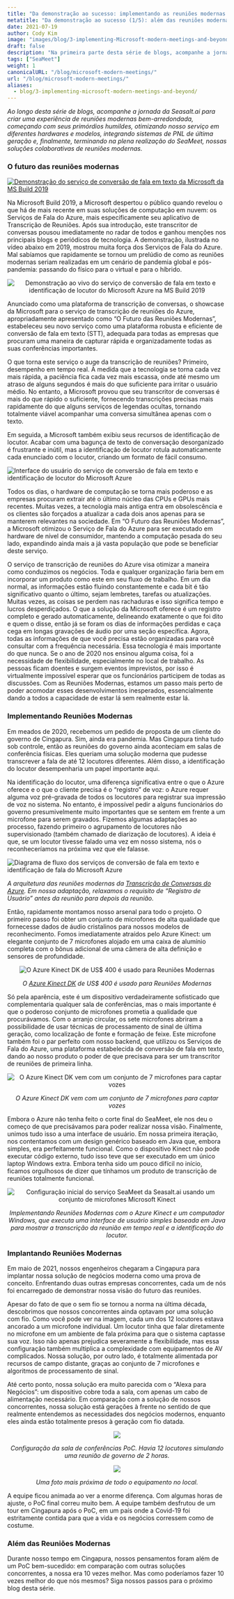 ```yaml
---
title: "Da demonstração ao sucesso: implementando as reuniões modernas da Microsoft e além (1/5)"
metatitle: "Da demonstração ao sucesso (1/5): além das reuniões modernas da Microsoft"
date: 2021-07-19
author: Cody Kim
image: "images/blog/3-implementing-Microsoft-modern-meetings-and-beyond/SeaMeet animation.gif"
draft: false
description: "Na primeira parte desta série de blogs, acompanhe a jornada da Seasalt.ai para criar o SeaMeet, nossas soluções colaborativas de reuniões modernas."
tags: ["SeaMeet"]
weight: 1  
canonicalURL: "/blog/microsoft-modern-meetings/"
url: "/blog/microsoft-modern-meetings/"
aliases:
  - blog/3-implementing-microsoft-modern-meetings-and-beyond/
---
```


*Ao longo desta série de blogs, acompanhe a jornada da Seasalt.ai para criar uma experiência de reuniões modernas bem-arredondada, começando com seus primórdios humildes, otimizando nosso serviço em diferentes hardwares e modelos, integrando sistemas de PNL de última geração e, finalmente, terminando na plena realização do SeaMeet, nossas soluções colaborativas de reuniões modernas.*

### O futuro das reuniões modernas

[![Demonstração do serviço de conversão de fala em texto da Microsoft da MS Build 2019](/images/blog/3-implementing-Microsoft-modern-meetings-and-beyond/ms-build-play.png)](https://www.youtube.com/watch?t=100&v=EYinMnQWgfU&feature=youtu.be)

Na Microsoft Build 2019, a Microsoft despertou o público quando revelou o que há de mais recente em suas soluções de computação em nuvem: os Serviços de Fala do Azure, mais especificamente seu aplicativo de Transcrição de Reuniões. Após sua introdução, este transcritor de conversas pousou imediatamente no radar de todos e ganhou menções nos principais blogs e periódicos de tecnologia. A demonstração, ilustrada no vídeo abaixo em 2019, mostrou muita força dos Serviços de Fala do Azure. Mal sabíamos que rapidamente se tornou um prelúdio de como as reuniões modernas seriam realizadas em um cenário de pandemia global e pós-pandemia: passando do físico para o virtual e para o híbrido.

<center>
<img src="/images/blog/3-implementing-Microsoft-modern-meetings-and-beyond/azure-demo.png" alt="Demonstração ao vivo do serviço de conversão de fala em texto e identificação de locutor do Microsoft Azure na MS Build 2019"/>
</center>

Anunciado como uma plataforma de transcrição de conversas, o showcase da Microsoft para o serviço de transcrição de reuniões do Azure, apropriadamente apresentado como “O Futuro das Reuniões Modernas”, estabeleceu seu novo serviço como uma plataforma robusta e eficiente de conversão de fala em texto (STT), adequada para todas as empresas que procuram uma maneira de capturar rápida e organizadamente todas as suas conferências importantes.

O que torna este serviço o auge da transcrição de reuniões? Primeiro, desempenho em tempo real. À medida que a tecnologia se torna cada vez mais rápida, a paciência fica cada vez mais escassa, onde até mesmo um atraso de alguns segundos é mais do que suficiente para irritar o usuário médio. No entanto, a Microsoft provou que seu transcritor de conversas é mais do que rápido o suficiente, fornecendo transcrições precisas mais rapidamente do que alguns serviços de legendas ocultas, tornando totalmente viável acompanhar uma conversa simultânea apenas com o texto.

Em seguida, a Microsoft também exibiu seus recursos de identificação de locutor. Acabar com uma bagunça de texto de conversação desorganizado é frustrante e inútil, mas a identificação de locutor rotula automaticamente cada enunciado com o locutor, criando um formato de fácil consumo.

![Interface do usuário do serviço de conversão de fala em texto e identificação de locutor do Microsoft Azure](/images/blog/3-implementing-Microsoft-modern-meetings-and-beyond/azure-ui.png)

Todos os dias, o hardware de computação se torna mais poderoso e as empresas procuram extrair até o último núcleo das CPUs e GPUs mais recentes. Muitas vezes, a tecnologia mais antiga entra em obsolescência e os clientes são forçados a atualizar a cada dois anos apenas para se manterem relevantes na sociedade. Em “O Futuro das Reuniões Modernas”, a Microsoft otimizou o Serviço de Fala do Azure para ser executado em hardware de nível de consumidor, mantendo a computação pesada do seu lado, expandindo ainda mais a já vasta população que pode se beneficiar deste serviço.

O serviço de transcrição de reuniões do Azure visa otimizar a maneira como conduzimos os negócios. Toda e qualquer organização faria bem em incorporar um produto como este em seu fluxo de trabalho. Em um dia normal, as informações estão fluindo constantemente e cada bit é tão significativo quanto o último, sejam lembretes, tarefas ou atualizações. Muitas vezes, as coisas se perdem nas rachaduras e isso significa tempo e lucros desperdiçados. O que a solução da Microsoft oferece é um registro completo e gerado automaticamente, delineando exatamente o que foi dito e quem o disse, então já se foram os dias de informações perdidas e caça cega em longas gravações de áudio por uma seção específica. Agora, todas as informações de que você precisa estão organizadas para você consultar com a frequência necessária. Essa tecnologia é mais importante do que nunca. Se o ano de 2020 nos ensinou alguma coisa, foi a necessidade de flexibilidade, especialmente no local de trabalho. As pessoas ficam doentes e surgem eventos imprevistos, por isso é virtualmente impossível esperar que os funcionários participem de todas as discussões. Com as Reuniões Modernas, estamos um passo mais perto de poder acomodar esses desenvolvimentos inesperados, essencialmente dando a todos a capacidade de estar lá sem realmente estar lá.

### Implementando Reuniões Modernas

Em meados de 2020, recebemos um pedido de proposta de um cliente do governo de Cingapura. Sim, ainda era pandemia. Mas Cingapura tinha tudo sob controle, então as reuniões do governo ainda aconteciam em salas de conferência físicas. Eles queriam uma solução moderna que pudesse transcrever a fala de até 12 locutores diferentes. Além disso, a identificação do locutor desempenharia um papel importante aqui.

Na identificação do locutor, uma diferença significativa entre o que o Azure oferece e o que o cliente precisa é o “registro” de voz: o Azure requer alguma voz pré-gravada de todos os locutores para registrar sua impressão de voz no sistema. No entanto, é impossível pedir a alguns funcionários do governo presumivelmente muito importantes que se sentem em frente a um microfone para serem gravados. Fizemos algumas adaptações ao processo, fazendo primeiro o agrupamento de locutores não supervisionado (também chamado de diarização de locutores). A ideia é que, se um locutor tivesse falado uma vez em nosso sistema, nós o reconheceríamos na próxima vez que ele falasse.

![Diagrama de fluxo dos serviços de conversão de fala em texto e identificação de fala do Microsoft Azure](/images/blog/3-implementing-Microsoft-modern-meetings-and-beyond/azure-diagram.png)

*A arquitetura das reuniões modernas da [Transcrição de Conversas do Azure](https://docs.microsoft.com/en-us/azure/cognitive-services/speech-service/conversation-transcription). Em nossa adaptação, relaxamos o requisito de “Registro de Usuário” antes da reunião para depois da reunião.*


Então, rapidamente montamos nosso arsenal para todo o projeto. O primeiro passo foi obter um conjunto de microfones de alta qualidade que fornecesse dados de áudio cristalinos para nossos modelos de reconhecimento. Fomos imediatamente atraídos pelo Azure Kinect: um elegante conjunto de 7 microfones alojado em uma caixa de alumínio completa com o bônus adicional de uma câmera de alta definição e sensores de profundidade.

<center>
<img src="/images/blog/3-implementing-Microsoft-modern-meetings-and-beyond/kinect.png" alt="O Azure Kinect DK de US$ 400 é usado para Reuniões Modernas"/>

*O [Azure Kinect DK](https://azure.microsoft.com/en-us/services/kinect-dk/) de US$ 400 é usado para Reuniões Modernas*
</center>

Só pela aparência, este é um dispositivo verdadeiramente sofisticado que complementaria qualquer sala de conferências, mas o mais importante é que o poderoso conjunto de microfones prometia a qualidade que procurávamos. Com o arranjo circular, os sete microfones abriram a possibilidade de usar técnicas de processamento de sinal de última geração, como localização de fonte e formação de feixe. Este microfone também foi o par perfeito com nosso backend, que utilizou os Serviços de Fala do Azure, uma plataforma estabelecida de conversão de fala em texto, dando ao nosso produto o poder de que precisava para ser um transcritor de reuniões de primeira linha.

<center>
<img src="/images/blog/3-implementing-Microsoft-modern-meetings-and-beyond/kinect-spec.png" alt="O Azure Kinect DK vem com um conjunto de 7 microfones para captar vozes"/>

*O Azure Kinect DK vem com um conjunto de 7 microfones para captar vozes*
</center>

Embora o Azure não tenha feito o corte final do SeaMeet, ele nos deu o começo de que precisávamos para poder realizar nossa visão. Finalmente, unimos tudo isso a uma interface de usuário. Em nossa primeira iteração, nos contentamos com um design genérico baseado em Java que, embora simples, era perfeitamente funcional. Como o dispositivo Kinect não pode executar código externo, tudo isso teve que ser executado em um único laptop Windows extra. Embora tenha sido um pouco difícil no início, ficamos orgulhosos de dizer que tínhamos um produto de transcrição de reuniões totalmente funcional.

<center>
<img src="/images/blog/3-implementing-Microsoft-modern-meetings-and-beyond/seameet-old.png" alt="Configuração inicial do serviço SeaMeet da Seasalt.ai usando um conjunto de microfones Microsoft Kinect"/>

*Implementando Reuniões Modernas com o Azure Kinect e um computador Windows, que executa uma interface de usuário simples baseada em Java para mostrar a transcrição da reunião em tempo real e a identificação do locutor.*
</center>

### Implantando Reuniões Modernas

Em maio de 2021, nossos engenheiros chegaram a Cingapura para implantar nossa solução de negócios moderna como uma prova de conceito. Enfrentando duas outras empresas concorrentes, cada um de nós foi encarregado de demonstrar nossa visão do futuro das reuniões.

Apesar do fato de que o sem fio se tornou a norma na última década, descobrimos que nossos concorrentes ainda optavam por uma solução com fio. Como você pode ver na imagem, cada um dos 12 locutores estava ancorado a um microfone individual. Um locutor tinha que falar diretamente no microfone em um ambiente de fala próxima para que o sistema captasse sua voz. Isso não apenas prejudica severamente a flexibilidade, mas essa configuração também multiplica a complexidade com equipamentos de AV complicados. Nossa solução, por outro lado, é totalmente alimentada por recursos de campo distante, graças ao conjunto de 7 microfones e algoritmos de processamento de sinal.

Até certo ponto, nossa solução era muito parecida com o “Alexa para Negócios”: um dispositivo cobre toda a sala, com apenas um cabo de alimentação necessário. Em comparação com a solução de nossos concorrentes, nossa solução está gerações à frente no sentido de que realmente entendemos as necessidades dos negócios modernos, enquanto eles ainda estão totalmente presos à geração com fio datada.

<center>
<img src="/images/blog/3-implementing-Microsoft-modern-meetings-and-beyond/poc-setup.png"/>

*Configuração da sala de conferências PoC. Havia 12 locutores simulando uma reunião de governo de 2 horas.*

<img src="/images/blog/3-implementing-Microsoft-modern-meetings-and-beyond/poc-captioned.png"/>

*Uma foto mais próxima de todo o equipamento no local.*
</center>

A equipe ficou animada ao ver a enorme diferença. Com algumas horas de ajuste, o PoC final correu muito bem. A equipe também desfrutou de um tour em Cingapura após o PoC, em um país onde a Covid-19 foi estritamente contida para que a vida e os negócios corressem como de costume.

### Além das Reuniões Modernas

Durante nosso tempo em Cingapura, nossos pensamentos foram além de um PoC bem-sucedido: em comparação com outras soluções concorrentes, a nossa era 10 vezes melhor. Mas como poderíamos fazer 10 vezes melhor do que nós mesmos? Siga nossos passos para o próximo blog desta série.

